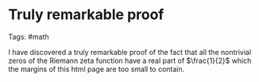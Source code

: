 # Truly remarkable proof

Tags: #math

I have discovered a truly remarkable proof of the fact that all the nontrivial zeros of the Riemann zeta function have a real part of $\frac{1}{2}$ which the margins of this html page are too small to contain.


